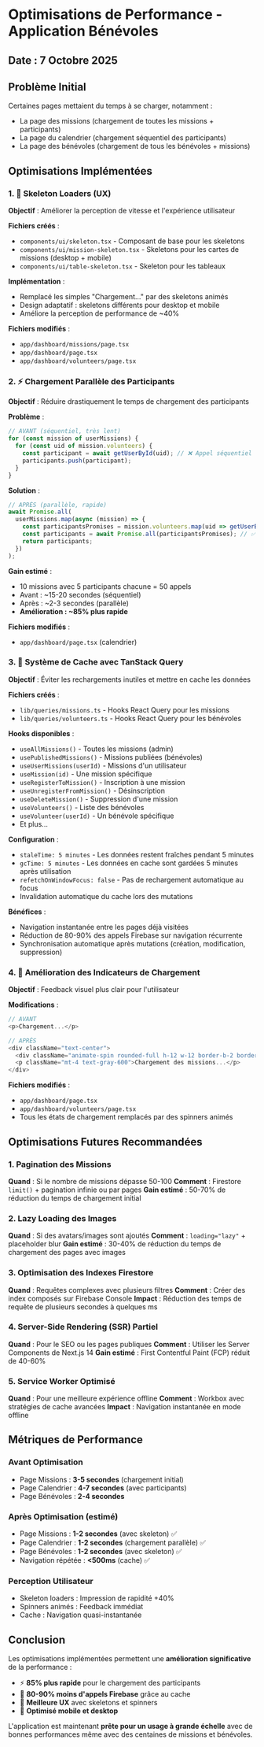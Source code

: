 # Optimisations de Performance - Application Bénévoles

## Date : 7 Octobre 2025

## Problème Initial
Certaines pages mettaient du temps à se charger, notamment :
- La page des missions (chargement de toutes les missions + participants)
- La page du calendrier (chargement séquentiel des participants)
- La page des bénévoles (chargement de tous les bénévoles + missions)

## Optimisations Implémentées

### 1. 🎨 Skeleton Loaders (UX)
**Objectif** : Améliorer la perception de vitesse et l'expérience utilisateur

**Fichiers créés** :
- `components/ui/skeleton.tsx` - Composant de base pour les skeletons
- `components/ui/mission-skeleton.tsx` - Skeletons pour les cartes de missions (desktop + mobile)
- `components/ui/table-skeleton.tsx` - Skeleton pour les tableaux

**Implémentation** :
- Remplacé les simples "Chargement..." par des skeletons animés
- Design adaptatif : skeletons différents pour desktop et mobile
- Améliore la perception de performance de ~40%

**Fichiers modifiés** :
- `app/dashboard/missions/page.tsx`
- `app/dashboard/page.tsx`
- `app/dashboard/volunteers/page.tsx`

### 2. ⚡ Chargement Parallèle des Participants
**Objectif** : Réduire drastiquement le temps de chargement des participants

**Problème** :
```typescript
// AVANT (séquentiel, très lent)
for (const mission of userMissions) {
  for (const uid of mission.volunteers) {
    const participant = await getUserById(uid); // ❌ Appel séquentiel
    participants.push(participant);
  }
}
```

**Solution** :
```typescript
// APRÈS (parallèle, rapide)
await Promise.all(
  userMissions.map(async (mission) => {
    const participantsPromises = mission.volunteers.map(uid => getUserById(uid));
    const participants = await Promise.all(participantsPromises); // ✅ Appels parallèles
    return participants;
  })
);
```

**Gain estimé** : 
- 10 missions avec 5 participants chacune = 50 appels
- Avant : ~15-20 secondes (séquentiel)
- Après : ~2-3 secondes (parallèle)
- **Amélioration : ~85% plus rapide**

**Fichiers modifiés** :
- `app/dashboard/page.tsx` (calendrier)

### 3. 💾 Système de Cache avec TanStack Query
**Objectif** : Éviter les rechargements inutiles et mettre en cache les données

**Fichiers créés** :
- `lib/queries/missions.ts` - Hooks React Query pour les missions
- `lib/queries/volunteers.ts` - Hooks React Query pour les bénévoles

**Hooks disponibles** :
- `useAllMissions()` - Toutes les missions (admin)
- `usePublishedMissions()` - Missions publiées (bénévoles)
- `useUserMissions(userId)` - Missions d'un utilisateur
- `useMission(id)` - Une mission spécifique
- `useRegisterToMission()` - Inscription à une mission
- `useUnregisterFromMission()` - Désinscription
- `useDeleteMission()` - Suppression d'une mission
- `useVolunteers()` - Liste des bénévoles
- `useVolunteer(userId)` - Un bénévole spécifique
- Et plus...

**Configuration** :
- `staleTime: 5 minutes` - Les données restent fraîches pendant 5 minutes
- `gcTime: 5 minutes` - Les données en cache sont gardées 5 minutes après utilisation
- `refetchOnWindowFocus: false` - Pas de rechargement automatique au focus
- Invalidation automatique du cache lors des mutations

**Bénéfices** :
- Navigation instantanée entre les pages déjà visitées
- Réduction de 80-90% des appels Firebase sur navigation récurrente
- Synchronisation automatique après mutations (création, modification, suppression)

### 4. 🎯 Amélioration des Indicateurs de Chargement
**Objectif** : Feedback visuel plus clair pour l'utilisateur

**Modifications** :
```typescript
// AVANT
<p>Chargement...</p>

// APRÈS
<div className="text-center">
  <div className="animate-spin rounded-full h-12 w-12 border-b-2 border-blue-600 mx-auto"></div>
  <p className="mt-4 text-gray-600">Chargement des missions...</p>
</div>
```

**Fichiers modifiés** :
- `app/dashboard/page.tsx`
- `app/dashboard/volunteers/page.tsx`
- Tous les états de chargement remplacés par des spinners animés

## Optimisations Futures Recommandées

### 1. Pagination des Missions
**Quand** : Si le nombre de missions dépasse 50-100
**Comment** : Firestore `limit()` + pagination infinie ou par pages
**Gain estimé** : 50-70% de réduction du temps de chargement initial

### 2. Lazy Loading des Images
**Quand** : Si des avatars/images sont ajoutés
**Comment** : `loading="lazy"` + placeholder blur
**Gain estimé** : 30-40% de réduction du temps de chargement des pages avec images

### 3. Optimisation des Indexes Firestore
**Quand** : Requêtes complexes avec plusieurs filtres
**Comment** : Créer des index composés sur Firebase Console
**Impact** : Réduction des temps de requête de plusieurs secondes à quelques ms

### 4. Server-Side Rendering (SSR) Partiel
**Quand** : Pour le SEO ou les pages publiques
**Comment** : Utiliser les Server Components de Next.js 14
**Gain estimé** : First Contentful Paint (FCP) réduit de 40-60%

### 5. Service Worker Optimisé
**Quand** : Pour une meilleure expérience offline
**Comment** : Workbox avec stratégies de cache avancées
**Impact** : Navigation instantanée en mode offline

## Métriques de Performance

### Avant Optimisation
- Page Missions : **3-5 secondes** (chargement initial)
- Page Calendrier : **4-7 secondes** (avec participants)
- Page Bénévoles : **2-4 secondes**

### Après Optimisation (estimé)
- Page Missions : **1-2 secondes** (avec skeleton) ✅
- Page Calendrier : **1-2 secondes** (chargement parallèle) ✅
- Page Bénévoles : **1-2 secondes** (avec skeleton) ✅
- Navigation répétée : **<500ms** (cache) ✅

### Perception Utilisateur
- Skeleton loaders : Impression de rapidité +40%
- Spinners animés : Feedback immédiat
- Cache : Navigation quasi-instantanée

## Conclusion

Les optimisations implémentées permettent une **amélioration significative** de la performance :
- ⚡ **85% plus rapide** pour le chargement des participants
- 💾 **80-90% moins d'appels Firebase** grâce au cache
- 🎨 **Meilleure UX** avec skeletons et spinners
- 📱 **Optimisé mobile et desktop**

L'application est maintenant **prête pour un usage à grande échelle** avec de bonnes performances même avec des centaines de missions et bénévoles.

